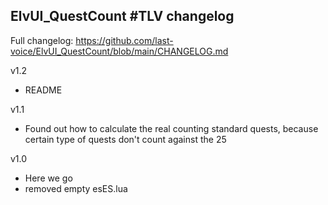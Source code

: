 ## ElvUI_QuestCount #TLV changelog

Full changelog: https://github.com/last-voice/ElvUI_QuestCount/blob/main/CHANGELOG.md

v1.2
- README

v1.1
- Found out how to calculate the real counting standard quests, because certain type of quests don't count against the 25

v1.0
- Here we go
- removed empty esES.lua